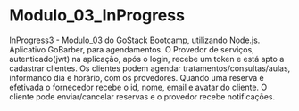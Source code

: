 # Modulo_03_InProgress
InProgress3 -  Modulo_03 do GoStack Bootcamp, utilizando Node.js. Aplicativo GoBarber, para agendamentos. O Provedor de serviços, autenticado(jwt) na aplicação, após o login, recebe um token e está apto a cadastrar clientes. Os clientes podem agendar tratamentos/consultas/aulas, informando dia e horário, com os provedores. Quando uma reserva é efetivada o fornecedor recebe o id, nome, email e avatar do cliente. 
O cliente pode enviar/cancelar reservas e o provedor recebe notificações.

